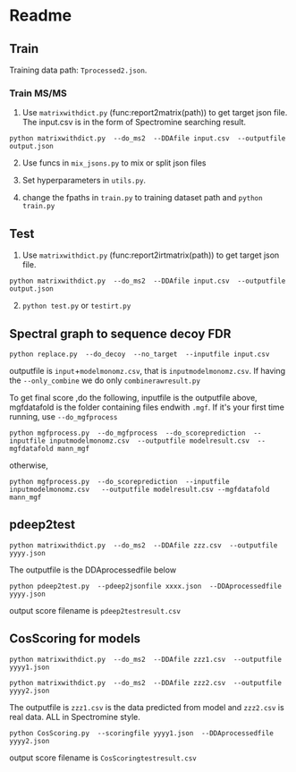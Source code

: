 
# Readme
##  Train
Training data path: `Tprocessed2.json`.
### Train MS/MS
1. Use `matrixwithdict.py` (func:report2matrix(path)) to get target json file. The input.csv is in the form of Spectromine searching result.

`python matrixwithdict.py 
--do_ms2 
--DDAfile input.csv 
--outputfile output.json`

2. Use funcs in `mix_jsons.py` to mix or split json files

3. Set hyperparameters in `utils.py`.

4. change the fpaths in `train.py` to training dataset path and `python train.py`


## Test
1. Use `matrixwithdict.py` (func:report2irtmatrix(path)) to get target json file.

`python matrixwithdict.py 
--do_ms2 
--DDAfile input.csv 
--outputfile output.json`

2. `python test.py` or `testirt.py`

## Spectral graph to sequence decoy FDR
`python replace.py 
--do_decoy 
--no_target 
--inputfile input.csv` 

outputfile is `input`+`modelmonomz.csv`, that is `inputmodelmonomz.csv`.
If having the `--only_combine` we do only `combinerawresult.py`

To get final score ,do the following, inputfile is the outputfile above, mgfdatafold is the folder containing files endwith `.mgf`. If it's your first time running, use `--do_mgfprocess`

`python mgfprocess.py 
--do_mgfprocess 
--do_scoreprediction 
--inputfile inputmodelmonomz.csv 
--outputfile modelresult.csv 
--mgfdatafold mann_mgf`

otherwise,

`python mgfprocess.py 
--do_scoreprediction 
--inputfile inputmodelmonomz.csv  
--outputfile modelresult.csv
--mgfdatafold mann_mgf` 


## pdeep2test
`python matrixwithdict.py 
    --do_ms2 
    --DDAfile zzz.csv 
    --outputfile yyyy.json`

The outputfile is the DDAprocessedfile below

`python pdeep2test.py 
    --pdeep2jsonfile xxxx.json 
    --DDAprocessedfile yyyy.json` 

output score filename is `pdeep2testresult.csv`

## CosScoring for models
`python matrixwithdict.py 
    --do_ms2 
    --DDAfile zzz1.csv 
    --outputfile yyyy1.json`

`python matrixwithdict.py 
    --do_ms2 
    --DDAfile zzz2.csv 
    --outputfile yyyy2.json`

The outputfile is `zzz1.csv` is the data predicted from model and `zzz2.csv` is real data. ALL in Spectromine style.

`python CosScoring.py 
    --scoringfile yyyy1.json 
    --DDAprocessedfile yyyy2.json` 

output score filename is `CosScoringtestresult.csv`